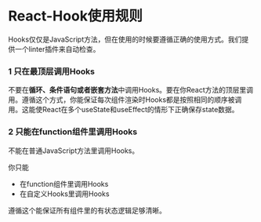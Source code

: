 # React-Hook使用规则

Hooks仅仅是JavaScript方法，但在使用的时候要遵循正确的使用方式。我们提供一个linter插件来自动检查。

### 1 只在最顶层调用Hooks
不要在**循环、条件语句或者嵌套方法**中调用Hooks。要在你React方法的顶层里调用。遵循这个方式，你能保证每次组件渲染时Hooks都是按照相同的顺序被调用。这能使React在多个useState和useEffect的情形下正确保存state数据。

### 2 只能在function组件里调用Hooks
不能在普通JavaScript方法里调用Hooks。

你只能
- 在function组件里调用Hooks
- 在自定义Hooks里调用Hooks

遵循这个能保证所有组件里的有状态逻辑足够清晰。
